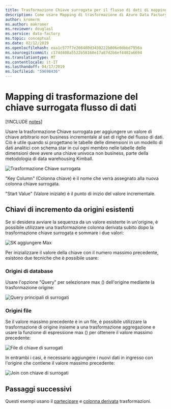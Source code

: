 ```yaml
---
title: Trasformazione Chiave surrogata per il flusso di dati di mapping di Azure Data Factory
description: Come usare Mapping di trasformazione di Azure Data Factory dei dati del flusso surrogato chiave per generare valori di chiave sequenziali
author: kromerm
ms.author: makromer
ms.reviewer: douglasl
ms.service: data-factory
ms.topic: conceptual
ms.date: 02/12/2019
ms.openlocfilehash: eaa1c577f7e208400d3430222b006e0dbbd7956a
ms.sourcegitcommit: c174d408a5522b58160e17a87d2b6ef4482a6694
ms.translationtype: MT
ms.contentlocale: it-IT
ms.lasthandoff: 04/17/2019
ms.locfileid: "59698436"
---
```

# <a name="mapping-data-flow-surrogate-key-transformation"></a>Mapping di trasformazione del chiave surrogata flusso di dati

[!INCLUDE [notes](../../includes/data-factory-data-flow-preview.md)]

Usare la trasformazione Chiave surrogata per aggiungere un valore di chiave arbitrario non business incrementale al set di righe del flusso di dati. Ciò è utile quando si progettano le tabelle delle dimensioni in un modello di dati analitici con schema star in cui ogni membro nelle tabelle delle dimensioni deve avere una chiave univoca non business, parte della metodologia di data warehousing Kimball.

![Trasformazione Chiave surrogata](media/data-flow/surrogate.png "Trasformazione Chiave surrogata")

"Key Column" (Colonna chiave) è il nome che verrà assegnato alla nuova colonna chiave surrogata.

"Start Value" (Valore iniziale) è il punto di inizio del valore incrementale.

## <a name="increment-keys-from-existing-sources"></a>Chiavi di incremento da origini esistenti

Se si desidera avviare la sequenza da un valore esistente in un'origine, è possibile utilizzare una trasformazione colonna derivata subito dopo la trasformazione chiave surrogata e sommare i due valori:

![SK aggiungere Max](media/data-flow/sk006.png "surrogato chiave trasformazione aggiungere Max")

Per inizializzare il valore della chiave con il numero massimo precedente, esistono due tecniche che è possibile usare:

### <a name="database-sources"></a>Origini di database

Usare l'opzione "Query" per selezionare max () dell'origine mediante la trasformazione origine:

![Query principali di surrogati](media/data-flow/sk002.png "chiave trasformazione Query di surrogati")

### <a name="file-sources"></a>Origini file

Se il valore massimo precedente è in un file, è possibile utilizzare la trasformazione di origine insieme a una trasformazione aggregazione e usare la funzione di espressione max () per ottenere il valore massimo precedente:

![File di chiave di surrogati](media/data-flow/sk008.png "surrogati File di chiave")

In entrambi i casi, è necessario aggiungere i nuovi dati in ingresso con l'origine che contiene il valore massimo precedente:

![Join con chiave di surrogati](media/data-flow/sk004.png "surrogati Join con chiave")

## <a name="next-steps"></a>Passaggi successivi

Questi esempi usano il [partecipare](data-flow-join.md) e [colonna derivata](data-flow-derived-column.md) trasformazioni.
